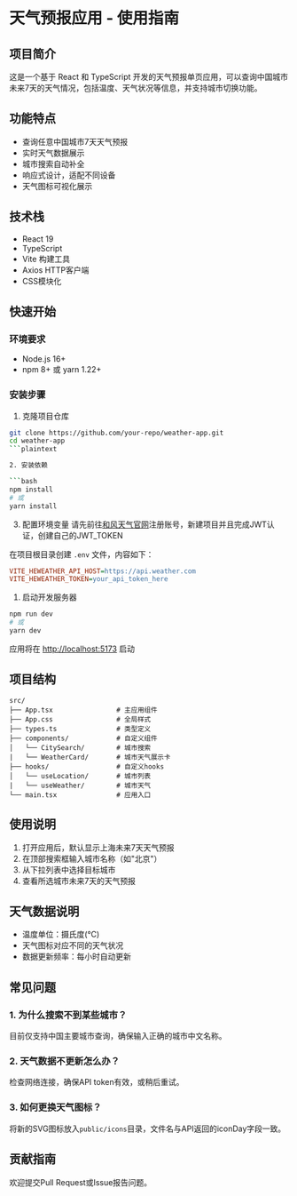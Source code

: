 # 天气预报应用 - 使用指南

## 项目简介

这是一个基于 React 和 TypeScript 开发的天气预报单页应用，可以查询中国城市未来7天的天气情况，包括温度、天气状况等信息，并支持城市切换功能。

## 功能特点

- 查询任意中国城市7天天气预报
- 实时天气数据展示
- 城市搜索自动补全
- 响应式设计，适配不同设备
- 天气图标可视化展示

## 技术栈

- React 19
- TypeScript
- Vite 构建工具
- Axios HTTP客户端
- CSS模块化

## 快速开始

### 环境要求

- Node.js 16+
- npm 8+ 或 yarn 1.22+

### 安装步骤

1. 克隆项目仓库

```bash
git clone https://github.com/your-repo/weather-app.git
cd weather-app
```plaintext

2. 安装依赖

```bash
npm install
# 或
yarn install
```

3. 配置环境变量
   请先前往[和风天气官网](https://console.qweather.com/home?lang=zh)注册账号，新建项目并且完成JWT认证，创建自己的JWT_TOKEN

在项目根目录创建 `.env` 文件，内容如下：

```ini
VITE_HEWEATHER_API_HOST=https://api.weather.com
VITE_HEWEATHER_TOKEN=your_api_token_here
```

1. 启动开发服务器

```bash
npm run dev
# 或
yarn dev
```

应用将在 [http://localhost:5173](http://localhost:5173) 启动

## 项目结构

```
src/
├── App.tsx                # 主应用组件
├── App.css                # 全局样式
├── types.ts               # 类型定义
├── components/            # 自定义组件
│   └── CitySearch/        # 城市搜索
|   └── WeatherCard/       # 城市天气展示卡
├── hooks/                 # 自定义hooks
│   └── useLocation/       # 城市列表
|   └── useWeather/        # 城市天气
└── main.tsx               # 应用入口
```

## 使用说明

1. 打开应用后，默认显示上海未来7天天气预报
2. 在顶部搜索框输入城市名称（如"北京"）
3. 从下拉列表中选择目标城市
4. 查看所选城市未来7天的天气预报

## 天气数据说明

- 温度单位：摄氏度(°C)
- 天气图标对应不同的天气状况
- 数据更新频率：每小时自动更新

## 常见问题

### 1. 为什么搜索不到某些城市？

目前仅支持中国主要城市查询，确保输入正确的城市中文名称。

### 2. 天气数据不更新怎么办？

检查网络连接，确保API token有效，或稍后重试。

### 3. 如何更换天气图标？

将新的SVG图标放入`public/icons`目录，文件名与API返回的iconDay字段一致。

## 贡献指南

欢迎提交Pull Request或Issue报告问题。
